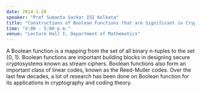 ```yaml
---
date: 2014-1-20
speaker: "Prof Sumanta Sarkar ISI Kolkata"
title: "Constructions of Boolean Functions that are Significant in Cryptography and Coding Theory"
time: "4:00 - 5:00 p.m."
venue: "Lecture Hall I, Department of Mathematics"
---
```

A Boolean function is a mapping from the set of all binary
n-tuples to the set {0, 1}. Boolean functions are important building
blocks in designing secure cryptosystems known as stream ciphers. Boolean
functions also form an important class of linear codes, known as the
Reed-Muller codes. Over the last few decades, a lot of research has been
done on Boolean function for its applications in cryptography and coding
theory.
